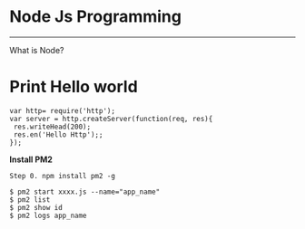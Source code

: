 # **Node Js Programming**

----------
What is Node?


# Print Hello world
```
var http= require('http');
var server = http.createServer(function(req, res){
 res.writeHead(200);
 res.en('Hello Http');;
});
```

**Install PM2**
```
Step 0. npm install pm2 -g

$ pm2 start xxxx.js --name="app_name"
$ pm2 list
$ pm2 show id
$ pm2 logs app_name
```

